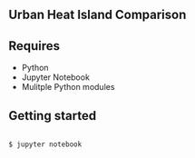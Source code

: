 Urban Heat Island Comparison
----------------

Requires
-----------------

  - Python
  - Jupyter Notebook
  - Mulitple Python modules

Getting started
----------------

```

$ jupyter notebook

```
